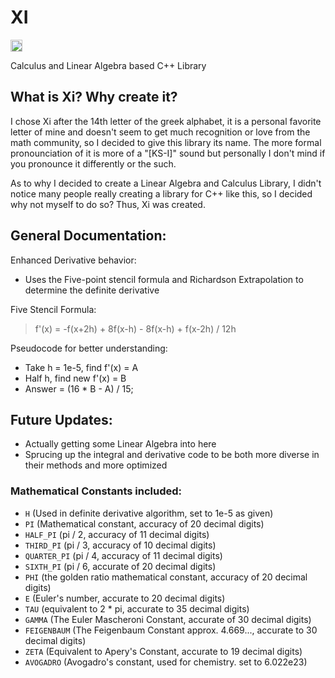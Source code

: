 # XI
<img width="19" alt="image" src="https://github.com/user-attachments/assets/a07cbc7a-3bb8-4041-b535-c471fc81cc4a">

Calculus and Linear Algebra based C++ Library

## What is Xi? Why create it?

I chose Xi after the 14th letter of the greek alphabet, it is a personal favorite letter of mine and doesn't seem to get much recognition or love from the math community, so I decided to give this library its name. The more formal pronounciation of it is more of a "[KS-I]" sound but personally I don't mind if you pronounce it differently or the such.

As to why I decided to create a Linear Algebra and Calculus Library, I didn't notice many people really creating a library for C++ like this, so I decided why not myself to do so? Thus, Xi was created.

## General Documentation:

Enhanced Derivative behavior:
- Uses the Five-point stencil formula and Richardson Extrapolation to determine the definite derivative

Five Stencil Formula:
> f'(x) = -f(x+2h) + 8f(x-h) - 8f(x-h) + f(x-2h) / 12h

Pseudocode for better understanding:
- Take h = 1e-5, find f'(x) = A
- Half h, find new f'(x) = B
- Answer = (16 * B - A) / 15;

## Future Updates:

- Actually getting some Linear Algebra into here
- Sprucing up the integral and derivative code to be both more diverse in their methods and more optimized

### Mathematical Constants included:

- `H` (Used in definite derivative algorithm, set to 1e-5 as given)
- `PI` (Mathematical constant, accuracy of 20 decimal digits)
- `HALF_PI` (pi / 2, accuracy of 11 decimal digits)
- `THIRD_PI` (pi / 3, accuracy of 10 decimal digits)
- `QUARTER_PI` (pi / 4, accuracy of 11 decimal digits)
- `SIXTH_PI` (pi / 6, accurate of 20 decimal digits)
- `PHI` (the golden ratio mathematical constant, accuracy of 20 decimal digits)
- `E` (Euler's number, accurate to 20 decimal digits)
- `TAU` (equivalent to 2 * pi, accurate to 35 decimal digits)
- `GAMMA` (The Euler Mascheroni Constant, accurate of 30 decimal digits)
- `FEIGENBAUM` (The Feigenbaum Constant approx. 4.669..., accurate to 30 decimal digits)
- `ZETA` (Equivalent to Apery's Constant, accurate to 19 decimal digits)
- `AVOGADRO` (Avogadro's constant, used for chemistry. set to 6.022e23)

